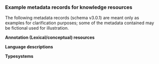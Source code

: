 ### Example metadata records for knowledge resources

The following metadata records (schema v3.0.1) are meant only as examples for clarification purposes; some of the metadata contained may be fictional used for illustration.

**Annotation (Lexical/conceptual) resources**


**Language descriptions**



**Typesystems**


